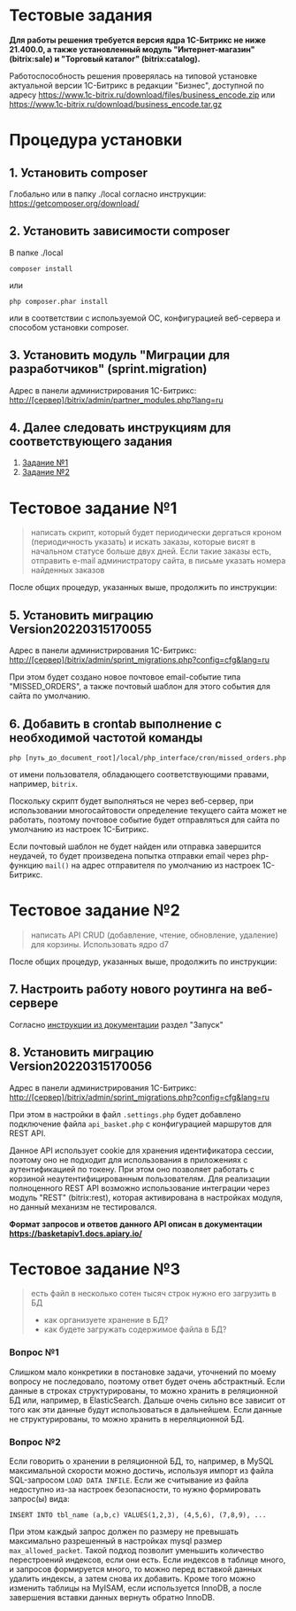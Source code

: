 # Тестовые задания

**Для работы решения требуется версия ядра 1С-Битрикс не ниже 21.400.0, а также установленный модуль "Интернет-магазин" (bitrix:sale) и "Торговый каталог" (bitrix:catalog).**

Работоспособность решения проверялась на типовой установке актуальной версии 1С-Битрикс в редакции "Бизнес", доступной по адресу https://www.1c-bitrix.ru/download/files/business_encode.zip или https://www.1c-bitrix.ru/download/business_encode.tar.gz 

# Процедура установки

## 1.  Установить composer
Глобально или в папку ./local согласно инструкции: https://getcomposer.org/download/

## 2. Установить зависимости composer
В папке ./local

`composer install`

или

`php composer.phar install`

или в соответствии с используемой ОС, конфигурацией веб-сервера и способом установки composer.

## 3. Установить модуль "Миграции для разработчиков" (sprint.migration)
Адрес в панели администрирования 1С-Битрикс: 
[http://[сервер]/bitrix/admin/partner_modules.php?lang=ru](http://[сервер]/bitrix/admin/partner_modules.php?lang=ru)

## 4. Далее следовать инструкциям для соответствующего задания
1. [Задание №1](readme.md#--1)
2. [Задание №2](readme.md#--2)

# Тестовое задание №1

>написать скрипт, который будет периодически дергаться кроном (периодичность указать) и искать заказы, которые висят в начальном статусе больше двух дней.
Если такие заказы есть, отправить e-mail администратору сайта, в письме указать номера найденных заказов

После общих процедур, указанных выше, продолжить по инструкции:

## 5. Установить миграцию Version20220315170055
Адрес в панели администрирования 1С-Битрикс:
[http://[сервер]/bitrix/admin/sprint_migrations.php?config=cfg&lang=ru](http://[сервер]/bitrix/admin/sprint_migrations.php?config=cfg&lang=ru)

При этом будет создано новое почтовое email-событие типа "MISSED_ORDERS", а также почтовый шаблон для этого события для сайта по умолчанию.

## 6. Добавить в crontab выполнение с необходимой частотой команды
`
php [путь_до_document_root]/local/php_interface/cron/missed_orders.php
`

от имени пользователя, обладающего соответствующими правами, например, `bitrix`.

Поскольку скрипт будет выполняться не через веб-сервер, при использовании многосайтовости определение текущего сайта может не работать, поэтому почтовое событие будет отправляться для сайта по умолчанию из настроек 1С-Битрикс.

Если почтовый шаблон не будет найден или отправка завершится неудачей, то будет произведена попытка отправки email через php-функцию `mail()` на адрес отправителя по умолчанию из настроек 1С-Битрикс.

# Тестовое задание №2

>написать API CRUD (добавление, чтение, обновление, удаление) для корзины. Использовать ядро d7

После общих процедур, указанных выше, продолжить по инструкции:

## 7. Настроить работу нового роутинга на веб-сервере
Согласно [инструкции из документации](https://dev.1c-bitrix.ru/learning/course/index.php?COURSE_ID=43&CHAPTER_ID=013764&LESSON_PATH=3913.3516.5062.13764) раздел "Запуск"

## 8. Установить миграцию Version20220315170056
Адрес в панели администрирования 1С-Битрикс:
[http://[сервер]/bitrix/admin/sprint_migrations.php?config=cfg&lang=ru](http://[сервер]/bitrix/admin/sprint_migrations.php?config=cfg&lang=ru)

При этом в настройки в файл `.settings.php` будет добавлено подключение файла `api_basket.php` с конфигурацией маршрутов для REST API.

Данное API использует cookie для хранения идентификатора сессии, поэтому оно не подходит для использования в приложениях с аутентификацией по токену. При этом оно позволяет работать с корзиной неаутентифицированным пользователям.
Для реализации полноценного REST API возможно использование интеграции через модуль "REST" (bitrix:rest), которая активирована в настройках модуля, но данный механизм не тестировался.

**Формат запросов и ответов данного API описан в документации https://basketapiv1.docs.apiary.io/**

# Тестовое задание №3

>есть файл в несколько сотен тысяч строк
нужно его загрузить в БД
>- как организуете хранение в БД?
>- как будете загружать содержимое файла в БД?

### Вопрос №1
Слишком мало конкретики в постановке задачи, уточнений по моему вопросу не последовало, поэтому ответ будет очень абстрактный.
Если данные в строках структурированы, то можно хранить в реляционной БД или, например, в ElasticSearch. Дальше очень сильно все зависит от того как эти данные будут использоваться в дальнейшем.
Если данные не структурированы, то можно хранить в нереляционной БД.

### Вопрос №2
Если говорить о хранении в реляционной БД, то, например, в MySQL максимальной скорости можно достичь, используя импорт из файла SQL-запросом `LOAD DATA INFILE`.
Если же считывание из файла недоступно из-за настроек безопасности, то нужно формировать запрос(ы) вида:

```
INSERT INTO tbl_name (a,b,c) VALUES(1,2,3), (4,5,6), (7,8,9), ...
```

При этом каждый запрос должен по размеру не превышать максимально разрешенный в настройках mysql размер `max_allowed_packet`.
Такой подход позволит уменьшить количество перестроений индексов, если они есть. Если индексов в таблице много, и запросов формируется много, то можно перед вставкой данных удалить индексы, а затем снова их добавить.
Кроме того можно изменить таблицы на MyISAM, если используется InnoDB, а после завершения вставки данных вернуть обратно InnoDB.
